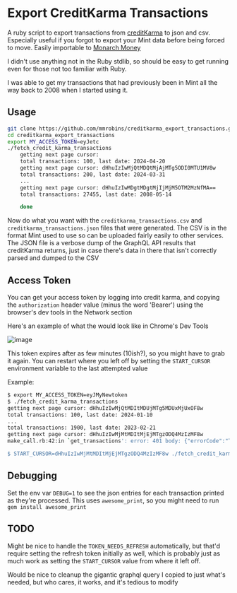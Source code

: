 # Export CreditKarma Transactions

A ruby script to export transactions from
[creditKarma](https://www.creditkarma.com) to json and csv.  Especially useful
if you forgot to export your Mint data before being forced to move.  Easily importable to [Monarch Money](https://help.monarchmoney.com/hc/en-us/articles/9163024504468-Exporting-data-from-Mint#h_01HGBPJ7YTJDHZSZEJ4BA2Z511)

I didn't use anything not in the Ruby stdlib, so should be easy to get running
even for those not too familiar with Ruby.

I was able to get my transactions that had previously been in Mint all the way
back to 2008 when I started using it.

## Usage

```bash
git clone https://github.com/mmrobins/creditkarma_export_transactions.git
cd creditkarma_export_transactions
export MY_ACCESS_TOKEN=eyJetc
./fetch_credit_karma_transactions
    getting next page cursor:
    total transactions: 100, last date: 2024-04-20
    getting next page cursor: dHhuIzIwMjQtMDQtMjAjMTg5ODI0MTU1MV8w
    total transactions: 200, last date: 2024-03-31
    ...
    getting next page cursor: dHhuIzIwMDgtMDgtMjIjMjM5OTM2MzNfMA==
    total transactions: 27455, last date: 2008-05-14

    done
```

Now do what you want with the `creditkarma_transactions.csv` and `creditkarma_transactions.json` files that were generated.  The CSV is in the format Mint used to use so can be uploaded fairly easily to other services.  The JSON file is a verbose dump of the GraphQL API results that creditKarma returns, just in case there's data in there that isn't correctly parsed and dumped to the CSV

## Access Token

You can get your access token by logging into credit karma, and copying the
`authorization` header value (minus the word 'Bearer') using the browser's dev
tools in the Network section

Here's an example of what the would look like in Chrome's Dev Tools

![image](https://github.com/mmrobins/creditkarma_export_transactions/assets/9961/d990e1ca-0f0d-4101-a115-4e04071218bf)

This token expires after as few minutes (10ish?), so you might have to grab it
again. You can restart where you left off by setting the `START_CURSOR`
environment variable to the last attempted value

Example:

```bash
$ export MY_ACCESS_TOKEN=eyJMyNewtoken
$ ./fetch_credit_karma_transactions
getting next page cursor: dHhuIzIwMjQtMDItMDUjMTg5MDUxMjUxOF8w
total transactions: 100, last date: 2024-01-10
...
total transactions: 1900, last date: 2023-02-21
getting next page cursor: dHhuIzIwMjMtMDItMjEjMTgzODQ4MzIzMF8w
make_call.rb:42:in `get_transactions': error: 401 body: {"errorCode":"TOKEN_NEEDS_REFRESH"} (RuntimeError)

$ START_CURSOR=dHhuIzIwMjMtMDItMjEjMTgzODQ4MzIzMF8w ./fetch_credit_karma_transactions
```

## Debugging

Set the env var `DEBUG=1` to see the json entries for each transaction printed
as they're processed.  This uses `awesome_print`, so you might need to run `gem
install awesome_print`

## TODO

Might be nice to handle the `TOKEN_NEEDS_REFRESH` automatically, but that'd
require setting the refresh token initially as well, which is probably just as
much work as setting the `START_CURSOR` value from where it left off.

Would be nice to cleanup the gigantic graphql query I copied to just what's
needed, but who cares, it works, and it's tedious to modify
